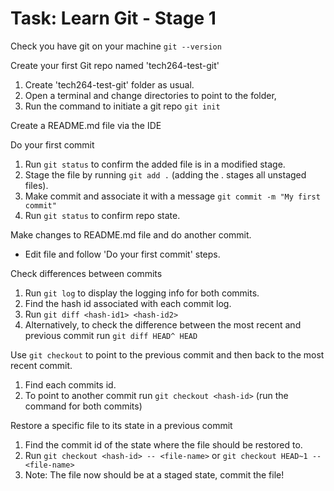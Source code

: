# Task: Learn Git - Stage 1

Check you have git on your machine `git --version`

Create your first Git repo named 'tech264-test-git'
1. Create 'tech264-test-git' folder as usual.
2. Open a terminal and change directories to point to the folder,
3. Run the command to initiate a git repo `git init`

Create a README.md file via the IDE

Do your first commit
1. Run `git status` to confirm the added file is in a modified stage.
2. Stage the file by running `git add .` (adding the . stages all unstaged files).
3. Make commit and associate it with a message `git commit -m "My first commit"`
4. Run `git status` to confirm repo state.

Make changes to README.md file and do another commit.
* Edit file and follow 'Do your first commit' steps.

Check differences between commits
1. Run `git log` to display the logging info for both commits.
2. Find the hash id associated with each commit log.
3. Run `git diff <hash-id1> <hash-id2>`
4. Alternatively, to check the difference between the most recent and previous commit run `git diff HEAD^ HEAD`

Use `git checkout` to point to the previous commit and then back to the most recent commit.
1. Find each commits id.
2. To point to another commit run `git checkout <hash-id>` (run the command for both commits)

Restore a specific file to its state in a previous commit
1. Find the commit id of the state where the file should be restored to.
2. Run `git checkout <hash-id> -- <file-name>` or `git checkout HEAD~1 -- <file-name>`
3. Note: The file now should be at a staged state, commit the file!

